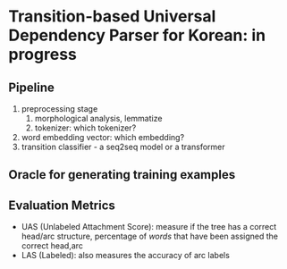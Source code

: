 # Transition-based  Universal Dependency Parser for Korean: in progress

## Pipeline
1. preprocessing stage
	1. morphological analysis, lemmatize
	1. tokenizer: which tokenizer?
2. word embedding vector: which embedding?
3. transition classifier - a seq2seq model or a transformer


## Oracle for generating training examples

## Evaluation Metrics
- UAS (Unlabeled Attachment Score): measure if the tree has a correct head/arc structure, percentage of *words* that have been assigned the correct head,arc
- LAS (Labeled): also measures the accuracy of arc labels

